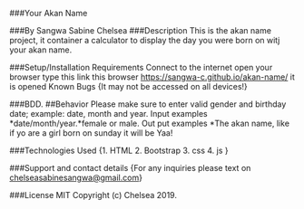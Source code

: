 ###Your Akan Name

###By Sangwa Sabine Chelsea
###Description
This is the akan name project, it container a calculator to display the day you were born on witj your akan name.


###Setup/Installation Requirements
Connect to the internet
open your browser
type this link this browser
https://sangwa-c.github.io/akan-name/
it is opened
Known Bugs
{It may not be accessed on all devices!}

###BDD.
##Behavior
Please make sure to enter valid gender and birthday date; example: date, month and year.
Input examples
*date/month/year.*female or male.
Out put examples
*The akan name, like if yo are a girl born on sunday it will be Yaa!


###Technologies Used
{1. HTML
2. Bootstrap
3. css
4. js  }


###Support and contact details
{For any inquiries please text on chelseasabinesangwa@gmail.com}



###License
MIT Copyright (c) Chelsea 2019.

